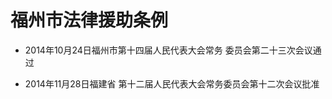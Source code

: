 # 福州市法律援助条例

- 2014年10月24日福州市第十四届人民代表大会常务
  委员会第二十三次会议通过

- 2014年11月28日福建省
  第十二届人民代表大会常务委员会第十二次会议批准

<!-- INFO END -->
